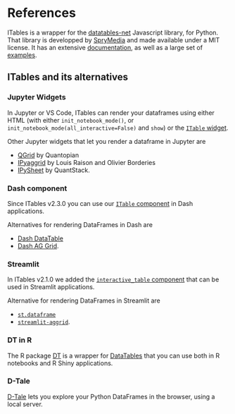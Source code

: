 # References

ITables is a wrapper for the [datatables-net](https://datatables.net) Javascript library, for Python. That library is developped by [SpryMedia](https://sprymedia.co.uk/) and made available under a MIT license. It has an extensive [documentation](https://datatables.net/manual/), as well as a large set of [examples](https://datatables.net/examples/index).

## ITables and its alternatives

### Jupyter Widgets

In Jupyter or VS Code, ITables can render your dataframes using either HTML (with either `init_notebook_mode()`, or `init_notebook_mode(all_interactive=False)` and `show`) or the [`ITable` widget](widget.md).

Other Jupyter widgets that let you render a dataframe in Jupyter are
- [QGrid](https://github.com/quantopian/qgrid) by Quantopian
- [IPyaggrid](https://dgothrek.gitlab.io/ipyaggrid/) by Louis Raison and Olivier Borderies
- [IPySheet](https://github.com/QuantStack/ipysheet) by QuantStack.

### Dash component

Since ITables v2.3.0 you can use our [`ITable` component](dash.md) in Dash applications.

Alternatives for rendering DataFrames in Dash are
- [Dash DataTable](https://dash.plotly.com/datatable)
- [Dash AG Grid](https://dash.plotly.com/dash-ag-grid).

### Streamlit

In ITables v2.1.0 we added the [`interactive_table` component](streamlit.md) that can be used in Streamlit applications.

Alternative for rendering DataFrames in Streamlit are
- [`st.dataframe`](https://docs.streamlit.io/develop/api-reference/data/st.dataframe)
- [`streamlit-aggrid`](https://github.com/PablocFonseca/streamlit-aggrid).

### DT in R

The R package [DT](https://rstudio.github.io/DT/) is a wrapper for [DataTables](https://datatables.net/) that you can use both in R notebooks and R Shiny applications.

### D-Tale

[D-Tale](https://github.com/man-group/dtale) lets you explore your Python DataFrames in the browser, using a local server.
